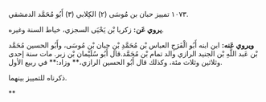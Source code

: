 ١٠٧٣ تمييز حبان بن مُوسَى (٢) الكِلابي (٣) أَبُو مُحَمَّد الدمشقي.

**يروي عَن:** زكريا بْن يَحْيَى السجزي، خياط السنة وغيره.

**ويروي عَنه:** ابن ابنه أَبُو الْفَرَجِ العباس بْن مُحَمَّدِ بْنِ حبان بْن مُوسَى، وأَبُو الحسين مُحَمَّد بْن عَبد اللَّهِ بْن الجنيد الرازي والد تمام بْن مُحَمَّد.قال أَبُو سُلَيْمان بْن زبر. مات سنة إحدى وثلاثين وثلاث مئة، وكذلك قال أَبُو الحسين الرازي،** وزاد:** في ربيع الأول.

ذكرناه للتمييز بينهما.

**